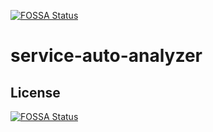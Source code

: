[![FOSSA Status](https://app.fossa.io/api/projects/git%2Bgithub.com%2FHardNorth%2Fservice-auto-analyzer.svg?type=shield)](https://app.fossa.io/projects/git%2Bgithub.com%2FHardNorth%2Fservice-auto-analyzer?ref=badge_shield)

# service-auto-analyzer

## License
[![FOSSA Status](https://app.fossa.io/api/projects/git%2Bgithub.com%2FHardNorth%2Fservice-auto-analyzer.svg?type=large)](https://app.fossa.io/projects/git%2Bgithub.com%2FHardNorth%2Fservice-auto-analyzer?ref=badge_large)